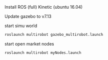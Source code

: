 Install ROS (full) Kinetic (ubuntu 16.04)

Update gazebo to v7.13

start simu world

```bash
roslaunch multirobot gazebo_multirobot.launch
```

start open market nodes

```bash
roslaunch multirobot myNodes.launch
```